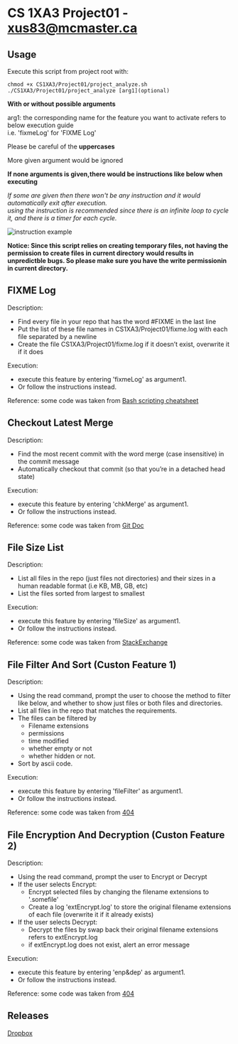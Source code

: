 # CS 1XA3 Project01 - <xus83@mcmaster.ca>
## Usage
Execute this script from project root with:
```
chmod +x CS1XA3/Project01/project_analyze.sh
./CS1XA3/Project01/project_analyze [arg1](optional)
```
**With or without possible arguments**

arg1: the corresponding name for the feature you want to activate refers to below execution guide\
i.e. 'fixmeLog' for 'FIXME Log'

Please be careful of the **uppercases**

More given argument would be ignored

**If none arguments is given,there would be instructions like below when executing**

*If some are given then there won't be any instruction and it would automatically exit after execution.*\
*using the instruction is recommended since there is an infinite loop to cycle it, and there is a timer for each cycle.*

![instruction example](https://i.loli.net/2020/02/14/4TD6rVJeyWcO7fZ.png)

**Notice: Since this script relies on creating temporary files, not having the permission to create files in current directory would results in unpredictble bugs. So please make sure you have the write permissionin in current directory.** 
##  FIXME Log
Description: 
* Find every file in your repo that has the word #FIXME in the last line
* Put the list of these file names in CS1XA3/Project01/fixme.log with each file separated by a
newline
* Create the file CS1XA3/Project01/fixme.log if it doesn’t exist, overwrite it if it does

Execution:
* execute this feature by entering 'fixmeLog' as argument1.
* Or follow the instructions instead.

Reference: some code was taken from [Bash scripting cheatsheet](https://devhints.io/bash)
## Checkout Latest Merge
Description: 
* Find the most recent commit with the word merge (case insensitive) in the commit message
* Automatically checkout that commit (so that you’re in a detached head state)

Execution: 
* execute this feature by entering 'chkMerge' as argument1. 
* Or follow the instructions instead.

Reference: some code was taken from [Git Doc](https://git-scm.com/docs)
##  File Size List
Description: 
* List all files in the repo (just files not directories) and their sizes in a human readable format (i.e
KB, MB, GB, etc)
* List the files sorted from largest to smallest

Execution:
* execute this feature by entering 'fileSize' as argument1.
* Or follow the instructions instead.

Reference: some code was taken from [StackExchange](https://unix.stackexchange.com/questions/405601/how-do-i-store-the-human-friendly-size-of-a-file-in-a-variable)
## File Filter And Sort (Custon Feature 1)
Description: 
* Using the read command, prompt the user to choose the method to filter like below, and whether to show just files or both files and directories.
* List all files in the repo that matches the requirements.
* The files can be filtered by 
    * Filename extensions
    * permissions
    * time modified
    * whether empty or not
    * whether hidden or not. 
* Sort by ascii code.

Execution:
* execute this feature by entering 'fileFilter' as argument1.
* Or follow the instructions instead.

Reference: some code was taken from [404](about:blank)
## File Encryption And Decryption (Custon Feature 2)
Description: 
* Using the read command, prompt the user to Encrypt or Decrypt 
* If the user selects Encrypt:
    * Encrypt selected files by changing the filename extensions to '.somefile'
    * Create a log 'extEncrypt.log' to store the original filename extensions of each file (overwrite it if it already exists)
* If the user selects Decrypt: 
    * Decrypt the files by swap back their original filename extensions refers to extEncrypt.log
    * if extEncrypt.log does not exist, alert an error message

Execution:
* execute this feature by entering 'enp&dep' as argument1.
* Or follow the instructions instead.

Reference: some code was taken from [404](about:blank)
## Releases
[Dropbox](https://www.dropbox.com/s/558o9f009kcr6ly/project_analyze.sh?dl=0)